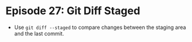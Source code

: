 # Episode 27: Git Diff Staged

- Use `git diff --staged` to compare changes between the staging area and the last commit.